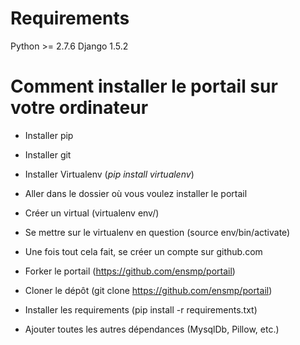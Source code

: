 Requirements
===
Python >= 2.7.6
Django 1.5.2


Comment installer le portail sur votre ordinateur
===

* Installer pip
* Installer git
* Installer Virtualenv (*pip install virtualenv*)
* Aller dans le dossier où vous voulez installer le portail 
* Créer un virtual (virtualenv env/)
* Se mettre sur le virtualenv en question (source env/bin/activate)

* Une fois tout cela fait, se créer un compte sur github.com
* Forker le portail (https://github.com/ensmp/portail)
* Cloner le dépôt (git clone https://github.com/ensmp/portail)

* Installer les requirements (pip install -r requirements.txt)
* Ajouter toutes les autres dépendances (MysqlDb, Pillow, etc.)